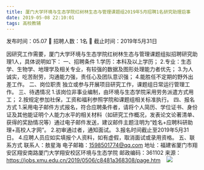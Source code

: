 ```yaml
---
title: 厦门大学环境与生态学院红树林生态与管理课题组2019年5月招聘1名研究助理启事
date: 2019-05-08 22:10:01
tags: 高校教辅
---
```

发布时间：05.07   🌟   招聘人数：1名   🌈   截止时间：2019年5月31日
<!-- more -->
因研究工作需要，厦门大学环境与生态学院红树林生态与管理课题组拟招聘研究助理1人，具体说明如下：
一、招聘条件
1.学历：本科及以上学历；
2.专业：生态学、生物学、地理学及相关专业，有较强的数据及图形处理能力者优先；
3.为人诚实，吃苦耐劳，沟通能力强，责任心及团队意识强；
4.能胜任不定期的野外出差工作。
二、岗位职责
独立或参与开展项目研究工作，课题组日常运行管理工作。
三、待遇情况
1.该岗位非事业编制，由环境与生态学院采用劳务派遣方式用工；
2.按规定参加社保，工资和福利参照学院和课题组相关标准执行。
四、报名方式
1.采用电子邮件方式报名，符合应聘条件者，请将个人简历、学位证书、身份证及其他能证明个人能力水平的相关材料（如研究工作概况，发表论文论著清单、获得的奖励情况等）通过电子邮件发送，建议邮件主题注明为“姓名+应聘科研助理+高校人才网”。
2.初审通过者，通知面试。
3.报名时间截止至2019年5月31日。
4.应聘人员应如实填报个人资料，如有虚假，取消面试或录用资格。
五、联系方式
联系人：敖星海
电子邮箱：1598501774@qq.com
地址：福建省厦门市翔安区翔安南路厦门大学翔安校区环境与生态学院
邮政编码：361102
来源：
https://jobs.xmu.edu.cn/2019/0506/c8481a368308/page.htm
 
 ![](https://cdn.weiweiblog.cn/20181015134814.png)